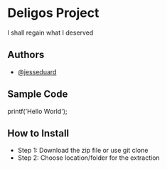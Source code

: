 # Deligos Project
I shall regain what I deserved
## Authors
* [@jesseduard](https://github.com/jesseduard/ipt101b_deligos.git)
## Sample Code
printf('Hello World');
## How to Install
* Step 1: Download the zip file or use git clone
* Step 2: Choose location/folder for the extraction
